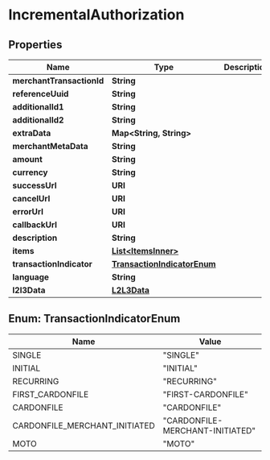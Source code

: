 

# IncrementalAuthorization


## Properties

| Name | Type | Description | Notes |
|------------ | ------------- | ------------- | -------------|
|**merchantTransactionId** | **String** |  |  |
|**referenceUuid** | **String** |  |  |
|**additionalId1** | **String** |  |  [optional] |
|**additionalId2** | **String** |  |  [optional] |
|**extraData** | **Map&lt;String, String&gt;** |  |  [optional] |
|**merchantMetaData** | **String** |  |  [optional] |
|**amount** | **String** |  |  |
|**currency** | **String** |  |  |
|**successUrl** | **URI** |  |  [optional] |
|**cancelUrl** | **URI** |  |  [optional] |
|**errorUrl** | **URI** |  |  [optional] |
|**callbackUrl** | **URI** |  |  [optional] |
|**description** | **String** |  |  [optional] |
|**items** | [**List&lt;ItemsInner&gt;**](ItemsInner.md) |  |  [optional] |
|**transactionIndicator** | [**TransactionIndicatorEnum**](#TransactionIndicatorEnum) |  |  [optional] |
|**language** | **String** |  |  [optional] |
|**l2l3Data** | [**L2L3Data**](L2L3Data.md) |  |  [optional] |



## Enum: TransactionIndicatorEnum

| Name | Value |
|---- | -----|
| SINGLE | &quot;SINGLE&quot; |
| INITIAL | &quot;INITIAL&quot; |
| RECURRING | &quot;RECURRING&quot; |
| FIRST_CARDONFILE | &quot;FIRST-CARDONFILE&quot; |
| CARDONFILE | &quot;CARDONFILE&quot; |
| CARDONFILE_MERCHANT_INITIATED | &quot;CARDONFILE-MERCHANT-INITIATED&quot; |
| MOTO | &quot;MOTO&quot; |



